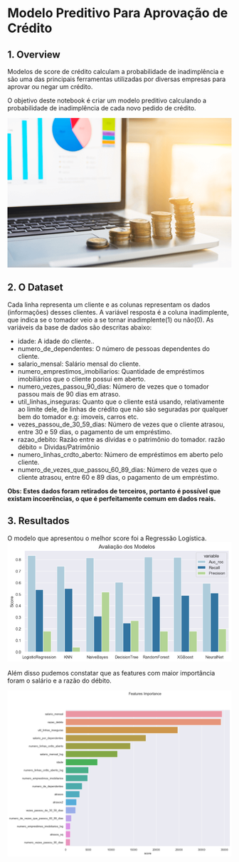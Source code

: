 # Modelo Preditivo Para Aprovação de Crédito

## 1. Overview
Modelos de score de crédito calculam a probabilidade de inadimplência e são uma das
principais ferramentas utilizadas por diversas empresas para aprovar ou negar um
crédito.

O objetivo deste notebook é criar um modelo preditivo calculando a probabilidade de
inadimplência de cada novo pedido de crédito.

<img src="img/img1.png">

## 2. O Dataset

Cada linha representa um cliente e as colunas representam os dados (informações) desses
clientes.
A variável resposta é a coluna inadimplente, que indica se o tomador veio a se tornar
inadimplente(1) ou não(0).
As variáveis da base de dados são descritas abaixo:
* idade: A idade do cliente..
* numero_de_dependentes: O número de pessoas dependentes do cliente.
* salario_mensal: Salário mensal do cliente.
* numero_emprestimos_imobiliarios: Quantidade de empréstimos imobiliários que o
cliente possui em aberto.
* numero_vezes_passou_90_dias: Número de vezes que o tomador passou mais
de 90 dias em atraso.
* util_linhas_inseguras: Quanto que o cliente está usando, relativamente ao limite
dele, de linhas de crédito que não são seguradas por qualquer bem do tomador
e.g: imoveis, carros etc.
* vezes_passou_de_30_59_dias: Número de vezes que o cliente atrasou, entre 30
e 59 dias, o pagamento de um empréstimo.
* razao_debito: Razão entre as dívidas e o patrimônio do tomador. razão débito =
Dividas/Patrimônio
* numero_linhas_crdto_aberto: Número de empréstimos em aberto pelo cliente.
* numero_de_vezes_que_passou_60_89_dias: Número de vezes que o cliente
atrasou, entre 60 e 89 dias, o pagamento de um empréstimo.
<b>

Obs: Estes dados foram retirados de terceiros, portanto é possível que existam
incoerências, o que é perfeitamente comum em dados reais.</b>

## 3. Resultados
O modelo que apresentou o melhor score foi a Regressão Logística.
<img src="img/modelos.png">

Além disso pudemos constatar que as features com maior importância foram o salário e a razão do débito.

<img src="img/feature_importance.png">
